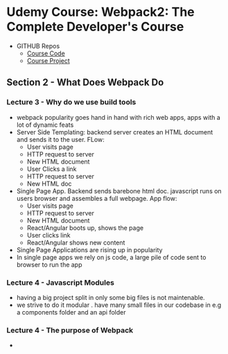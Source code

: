 # Udemy Course: Webpack2: The Complete Developer's Course

* GITHUB Repos
	* [Course Code](https://github.com/StephenGrider/WebpackCasts)
	* [Course Project](https://github.com/StephenGrider/WebpackProject)

## Section 2 - What Does Webpack Do

### Lecture 3 - Why do we use build tools

* webpack popularity goes hand in hand with rich web apps, apps with a lot of dynamic feats
* Server Side Templating: backend server creates an HTML document and sends it to the user. FLow: 
	* User visits page
	* HTTP request to server
	* New HTML document
	* User Clicks a link
	* HTTP request to server
	* New HTML doc
* Single Page App. Backend sends barebone html doc. javascript runs on users browser and assembles a full webpage. App flow: 
	* User visits page
	* HTTP request to server
	* New HTML document
	* React/Angular boots up, shows the page
	* User clicks link
	* React/Angular shows new content
* Single Page Applications are rising up in popularity
* In single page apps we rely on js code, a large pile of code sent to browser to run the app

### Lecture 4 - Javascript Modules

* having a big project split in only some big files is not maintenable.
* we strive to do it modular . have many small files in our codebase in e.g  a components folder and an api folder

### Lecture 4 - The purpose of Webpack

* 

